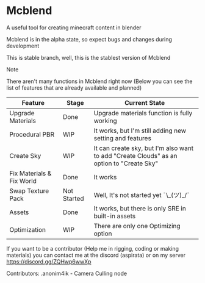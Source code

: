 # Mcblend
A useful tool for creating minecraft content in blender

Mcblend is in the alpha state, so expect bugs and changes during development

This is stable branch, well, this is the stablest version of Mcblend

> [!NOTE]
> There aren't many functions in Mcblend right now (Below you can see the list of features that are already available and planned)


| Feature | Stage | Current State |
| --- | --- | --- |
| Upgrade Materials | Done | Upgrade materials function is fully working |
| Procedural PBR | WIP | It works, but I'm still adding new setting and features |
| Create Sky | WIP | It can create sky, but I'm also want to add "Create Clouds" as an option to "Create Sky" |
| Fix Materials & Fix World | Done | It works |
| Swap Texture Pack | Not Started | Well, It's not started yet ¯\\\_(ツ)\_/¯ |
| Assets | Done | It works, but there is only SRE in built-in assets |
| Optimization | WIP | There are only one Optimizing option |

If you want to be a contributor (Help me in rigging, coding or making materials) you can contact me at the discord (aspirata) or on my server https://discord.gg/ZQHwp6wwXp

Contributors:
.anonim4ik - Camera Culling node
